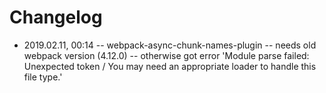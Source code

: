 # Changelog

- 2019.02.11, 00:14 -- webpack-async-chunk-names-plugin -- needs old webpack version (4.12.0) -- otherwise got error 'Module parse failed: Unexpected token / You may need an appropriate loader to handle this file type.'

